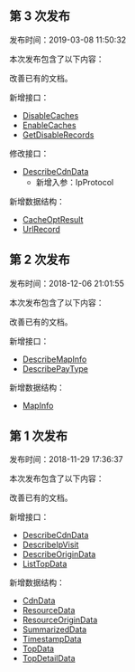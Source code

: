 ## 第 3 次发布

发布时间：2019-03-08 11:50:32

本次发布包含了以下内容：

改善已有的文档。

新增接口：

* [DisableCaches](https://cloud.tencent.com/document/api/228/33541)
* [EnableCaches](https://cloud.tencent.com/document/api/228/33540)
* [GetDisableRecords](https://cloud.tencent.com/document/api/228/33539)

修改接口：

* [DescribeCdnData](https://cloud.tencent.comhttps://cloud.tencent.com/document/api/228/30986)
	* 新增入参：IpProtocol

新增数据结构：

* [CacheOptResult](https://cloud.tencent.com/document/api/228/30987#CacheOptResult)
* [UrlRecord](https://cloud.tencent.com/document/api/228/30987#UrlRecord)

## 第 2 次发布

发布时间：2018-12-06 21:01:55

本次发布包含了以下内容：

改善已有的文档。

新增接口：

* [DescribeMapInfo](https://cloud.tencent.com/document/api/228/31296)
* [DescribePayType](https://cloud.tencent.com/document/api/228/31295)

新增数据结构：

* [MapInfo](https://cloud.tencent.com/document/api/228/30987#MapInfo)

## 第 1 次发布

发布时间：2018-11-29 17:36:37

本次发布包含了以下内容：

改善已有的文档。

新增接口：

* [DescribeCdnData](https://cloud.tencent.comhttps://cloud.tencent.com/document/api/228/30986)
* [DescribeIpVisit](https://cloud.tencent.com/document/api/228/30985)
* [DescribeOriginData](https://cloud.tencent.com/document/api/228/30984)
* [ListTopData](https://cloud.tencent.com/document/api/228/30983)

新增数据结构：

* [CdnData](https://cloud.tencent.com/document/api/228/30987#CdnData)
* [ResourceData](https://cloud.tencent.com/document/api/228/30987#ResourceData)
* [ResourceOriginData](https://cloud.tencent.com/document/api/228/30987#ResourceOriginData)
* [SummarizedData](https://cloud.tencent.com/document/api/228/30987#SummarizedData)
* [TimestampData](https://cloud.tencent.com/document/api/228/30987#TimestampData)
* [TopData](https://cloud.tencent.com/document/api/228/30987#TopData)
* [TopDetailData](https://cloud.tencent.com/document/api/228/30987#TopDetailData)

